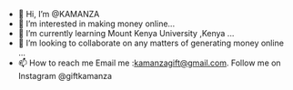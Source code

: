 - 👋 Hi, I’m @KAMANZA
- 👀 I’m interested in making money online...
- 🌱 I’m currently learning Mount Kenya University ,Kenya ...
- 💞️ I’m looking to collaborate on any matters of generating money online ...
- 📫 How to reach me Email me :kamanzagift@gmail.com. Follow me on Instagram @giftkamanza

<!---
KAMANZA/KAMANZA is a ✨ special ✨ repository because its `README.md` (this file) appears on your GitHub profile.
You can click the Preview link to take a look at your changes.
--->
